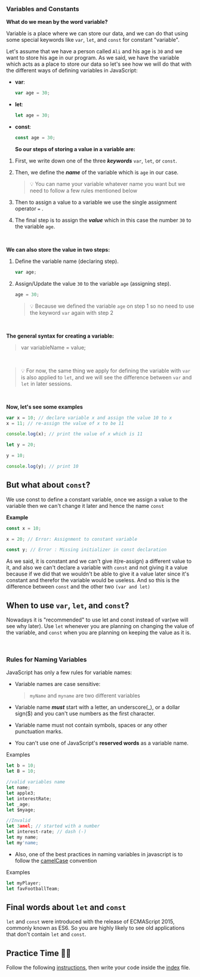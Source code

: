 ### <a id="variables">Variables and Constants</a>

**What do we mean by the word variable?**

Variable is a place where we can store our data, and we can do that using some special keywords like `var`, `let`, and `const` for constant "variable".

Let's assume that we have a person called `Ali` and his age is `30` and we want to store his age in our program. As we said, we have the variable which acts as a place to store our data so let's see how we will do that with the different ways of defining variables in JavaScript:

- **var**:

  ```js
  var age = 30;
  ```

- **let**:
  ```js
  let age = 30;
  ```
- **const**:
  ```js
  const age = 30;
  ```
  **So our steps of storing a value in a variable are:**

1. First, we write down one of the three **_keywords_** `var`, `let`, or `const`.

1. Then, we define the **_name_** of the variable which is `age` in our case.

   > 💡 You can name your variable whatever name you want but we need to follow a few rules mentioned below

1. Then to assign a value to a variable we use the single assignment operator `=` .

1. The final step is to assign the **_value_** which in this case the number `30` to the variable `age`.

<br />

**We can also store the value in two steps:**

1. Define the variable name (declaring step).
   ```js
   var age;
   ```
1. Assign/Update the value `30` to the variable `age` (assigning step).
   ```js
   age = 30;
   ```
   > 💡 Because we defined the variable `age` on step 1 so no need to use the keyword `var` again with step 2

<br />

**The general syntax for creating a variable:**

> var variableName = value;

<br />

> 💡 For now, the same thing we apply for defining the variable with `var` is also applied to `let`, and we will see the difference between `var` and `let` in later sessions.

<br />

**Now, let's see some examples**

```js
var x = 10; // declare variable x and assign the value 10 to x
x = 11; // re-assign the value of x to be 11

console.log(x); // print the value of x which is 11

let y = 20;

y = 10;

console.log(y); // print 10
```

## But what about `const`?

We use const to define a constant variable, once we assign a value to the variable then we can't change it later and hence the name `const`

**Example**

```js
const x = 10;

x = 20; // Error: Assignment to constant variable

const y; // Error : Missing initializer in const declaration
```

As we said, it is constant and we can't give it(re-assign) a different value to it, and also we can't declare a variable with `const` and not giving it a value because if we did that we wouldn't be able to give it a value later since it's constant and therefor the variable would be useless. And so this is the difference between `const` and the other two `(var and let)`

## When to use `var`, `let`, and `const`?

Nowadays it is "recommended" to use let and const instead of var(we will see why later). Use `let` whenever you are planning on changing the value of the variable, and `const` when you are planning on keeping the value as it is.

<br/>

### Rules for Naming Variables

JavaScript has only a few rules for variable names:

- Variable names are case sensitive:

  > `myName` and `myname` are two different variables

- Variable name **_must_** start with a letter, an underscore(\_), or a dollar sign($) and you can't use numbers as the first character.

- Variable name must not contain symbols, spaces or any other punctuation marks.

- You can't use one of JavaScript's **reserved words** as a variable name.

Examples

```js
let b = 10;
let B = 10;

//valid variables name
let name;
let apple3;
let interestRate;
let _age;
let $myage;

//Invalid
let 3amel; // started with a number
let interest-rate; // dash (-)
let my name;
let my'name;

```

- Also, one of the best practices in naming variables in javascript is to follow the [camelCase](<https://en.wikipedia.org/wiki/Naming_convention_(programming)>) convention

Examples

```js
let myPlayer;
let favFootballTeam;
```

## Final words about `let` and `const`

`let` and `const` were introduced with the release of ECMAScript 2015, commonly known as ES6. So you are highly likely to see old applications that don't contain `let` and `const`.

## Practice Time 👨‍💻

Follow the following [instructions](https://repl.it/@CodeAcademy1/Declaring-Variables#instructions), then write your code inside the [index](https://repl.it/@CodeAcademy1/Declaring-Variables#index.js) file.
